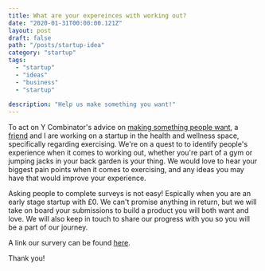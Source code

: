 ```yaml
---
title: What are your expereinces with working out?
date: "2020-01-31T00:00:00.121Z"
layout: post
draft: false
path: "/posts/startup-idea"
category: "startup"
tags:
  - "startup"
  - "ideas"
  - "business"
  - "startup"
 
description: "Help us make something you want!"
---
```


To act on Y Combinator's advice on [making something people want](https://blog.ycombinator.com/ycs-essential-startup-advice/), a [friend](https://www.linkedin.com/in/kalada-anga/) and I are working on a startup in the health and wellness space, specifically regarding exercising. We're on a quest to to identify people's experience when it comes to working out, whether you're part of a gym or jumping jacks in your back garden is your thing. We would love to hear your biggest pain points when it comes to exercising, and any ideas you may have that would improve your experience.

Asking people to complete surveys is not easy! Espically when you are an early stage startup with £0. We can't promise anything in return, but we will take on board your submissions to build a product you will both want and love. We will also keep in touch to share our progress with you so you will be a part of our journey.

A link our survery can be found [here](https://forms.gle/cxqbVyWowDwfJXRUA).

Thank you!

